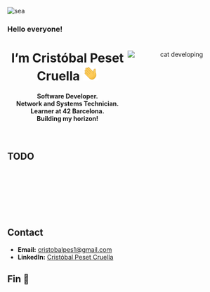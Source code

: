 ![sea](https://github.com/ElPatatin/ElPatatin/assets/43825378/f4a35d29-e52b-4e74-8237-05296f12345b)

### Hello everyone! 

<div align="center">
<img src="https://media.giphy.com/media/v1.Y2lkPTc5MGI3NjExNW5mMW5naWdpbnRtZXFlZTk3dnc1amlmNTliZzRxejhzbjJlejY2eSZlcD12MV9pbnRlcm5hbF9naWZfYnlfaWQmY3Q9Zw/13HBDT4QSTpveU/giphy.gif"
     alt="cat developing" align="right" width="230" height="170">
<h1 align="center">I’m Cristóbal Peset Cruella <img width="35" src="https://github.com/1999AZZAR/1999AZZAR/blob/main/resources/img/waving.gif"></h1>
<h4 align="center">Software Developer.<br>Network and Systems Technician.<br>Learner at 42 Barcelona.<br>Building my horizon!</h4>
</div><br>

## TODO
<br><br><br><br><br><br>


## Contact
- **Email:**     [cristobalpes1@gmail.com](mailto:cristobalpes1@gmail.com)
- **LinkedIn:**     [Cristóbal Peset Cruella](https://www.linkedin.com/in/cristope/)

## Fin 🥔
